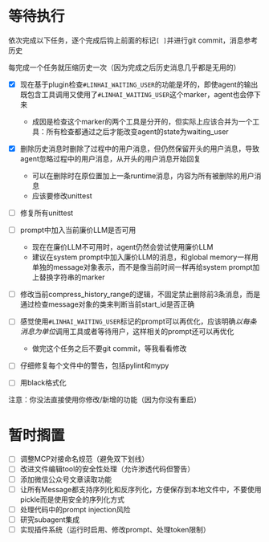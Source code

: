 # 等待执行

依次完成以下任务，逐个完成后钩上前面的标记`[ ]`并进行git commit，消息参考历史

每完成一个任务就压缩历史一次（因为完成之后历史消息几乎都是无用的）

- [x] 现在基于plugin检查`#LINHAI_WAITING_USER`的功能是坏的，即使agent的输出既包含工具调用又使用了`#LINHAI_WAITING_USER`这个marker，agent也会停下来
    - 成因是检查这个marker的两个工具是分开的，但实际上应该合并为一个工具：所有检查都通过之后才能改变agent的state为waiting_user
- [x] 删除历史消息时删除了过程中的用户消息，但仍然保留开头的用户消息，导致agent忽略过程中的用户消息，从开头的用户消息开始回复
    - 可以在删除时在原位置加上一条runtime消息，内容为所有被删除的用户消息
    - 应该要修改unittest
- [ ] 修复所有unittest
- [ ] prompt中加入当前廉价LLM是否可用
    - 现在在廉价LLM不可用时，agent仍然会尝试使用廉价LLM
    - 建议在system prompt中加入廉价LLM的消息，和global memory一样用单独的message对象表示，而不是像当前时间一样再给system prompt加上替换字符串的marker
- [ ] 修改当前compress_history_range的逻辑，不固定禁止删除前3条消息，而是通过检查message对象的类来判断当前start_id是否正确
- [ ] 感觉使用`#LINHAI_WAITING_USER`标记的prompt可以再优化，应该明确*以每条消息为单位*调用工具或者等待用户，这样相关的prompt还可以再优化
    - 做完这个任务之后不要git commit，等我看看修改
- [ ] 仔细修复每个文件中的警告，包括pylint和mypy
- [ ] 用black格式化


注意：你没法直接使用你修改/新增的功能（因为你没有重启）

# 暂时搁置

- [ ] 调整MCP对接命名规范（避免双下划线）
- [ ] 改进文件编辑tool的安全性处理（允许渗透代码但警告）
- [ ] 添加微信公众号文章读取功能
- [ ] 让所有Message都支持序列化和反序列化，方便保存到本地文件中，不要使用pickle而是使用安全的序列化方式
- [ ] 处理代码中的prompt injection风险
- [ ] 研究subagent集成
- [ ] 实现插件系统（运行时启用、修改prompt、处理token限制）